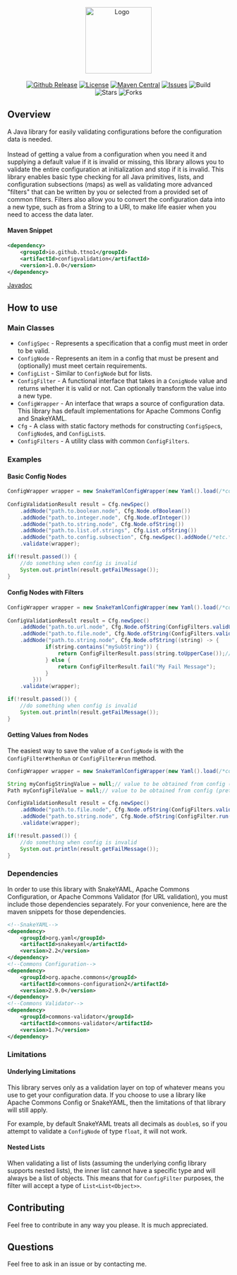 <p align="center">
	<img src="https://ttno1.github.io/ConfigValidation4j/logo.png" width="auto" height="150px" alt="Logo"><br><br>
	<a href="https://github.com/ttno1/configvalidation4j/releases/"><img src="https://img.shields.io/github/release/ttno1/configvalidation4j?include_prereleases=&sort=semver" alt="Github Release"></a>
	<a href="https://github.com/TTNO1/ConfigValidation4j/blob/master/LICENSE"><img src="https://img.shields.io/badge/license-MIT-blue" alt="License"></a>
	<a href="https://central.sonatype.com/artifact/io.github.ttno1/configvalidation"><img src="https://img.shields.io/maven-central/v/io.github.ttno1/configvalidation" alt="Maven Central"></a>
	<!--<a href="https://ttno1.github.io/ConfigValidation4j/"><img src="https://img.shields.io/maven-central/v/io.github.ttno1/configvalidation?label=javadoc" alt="Javadoc"></a>-->
	<a href="https://github.com/ttno1/configvalidation4j/issues"><img src="https://img.shields.io/github/issues/ttno1/configvalidation4j" alt="Issues"></a>
	<img src="https://img.shields.io/github/actions/workflow/status/ttno1/configvalidation4j/deploy.yml" alt="Build"><br>
	<img src="https://img.shields.io/github/stars/ttno1/configvalidation4j?color=yellow" alt="Stars">
	<img src="https://img.shields.io/github/forks/ttno1/configvalidation4j?color=yellow" alt="Forks">
</p>

## Overview
A Java library for easily validating configurations before the configuration data is needed.<br><br>
Instead of getting a value from a configuration when you need it and supplying a default value if it is invalid or missing, this library allows you to validate the entire configuration 
at initialization and stop if it is invalid. This library enables basic type checking for all Java primitives, lists, and configuration subsections (maps) as well as validating more 
advanced "filters" that can be written by you or selected from a provided set of common filters. Filters also allow you to convert the configuration data into a new type, such as 
from a String to a URI, to make life easier when you need to access the data later.
#### Maven Snippet
```xml
<dependency>
	<groupId>io.github.ttno1</groupId>
	<artifactId>configvalidation</artifactId>
	<version>1.0.0</version>
</dependency>
```
[Javadoc](https://ttno1.github.io/ConfigValidation4j/)
## How to use
### Main Classes
- `ConfigSpec` - Represents a specification that a config must meet in order to be valid.
- `ConfigNode` - Represents an item in a config that must be present and (optionally) must meet certain requirements.
- `ConfigList` - Similar to `ConfigNode` but for lists.
- `ConfigFilter` - A functional interface that takes in a `ConigNode` value and returns whether it is valid or not. Can optionally transform the value into a new type.
- `ConfigWrapper` - An interface that wraps a source of configuration data. This library has default implementations for Apache Commons Config and SnakeYAML.
- `Cfg` - A class with static factory methods for constructing `ConfigSpec`s, `ConfigNode`s, and `ConfigList`s.
- `ConfigFilters` - A utility class with common `ConfigFilters`.
### Examples
#### Basic Config Nodes
```java
ConfigWrapper wrapper = new SnakeYamlConfigWrapper(new Yaml().load(/*config input stream*/));
		
ConfigValidationResult result = Cfg.newSpec()
	.addNode("path.to.boolean.node", Cfg.Node.ofBoolean())
	.addNode("path.to.integer.node", Cfg.Node.ofInteger())
	.addNode("path.to.string.node", Cfg.Node.ofString())
	.addNode("path.to.list.of.strings", Cfg.List.ofString())
	.addNode("path.to.config.subsection", Cfg.newSpec().addNode(/*etc.*/))
	.validate(wrapper);

if(!result.passed()) {
	//do something when config is invalid
	System.out.println(result.getFailMessage());
}
```
#### Config Nodes with Filters
```java
ConfigWrapper wrapper = new SnakeYamlConfigWrapper(new Yaml().load(/*config input stream*/));
		
ConfigValidationResult result = Cfg.newSpec()
	.addNode("path.to.url.node", Cfg.Node.ofString(ConfigFilters.validURL()))
	.addNode("path.to.file.node", Cfg.Node.ofString(ConfigFilters.validPath(FileState.PATH)))
	.addNode("path.to.string.node", Cfg.Node.ofString((string) -> {
			if(string.contains("mySubString")) {
				return ConfigFilterResult.pass(string.toUpperCase());// ConfigFilterResult#pass() takes in the transformed value, it does not have to be the same type
			} else {
				return ConfigFilterResult.fail("My Fail Message");
			}
		}))
	.validate(wrapper);

if(!result.passed()) {
	//do something when config is invalid
	System.out.println(result.getFailMessage());
}
```
#### Getting Values from Nodes
The easiest way to save the value of a `ConfigNode` is with the `ConfigFilter#thenRun` or `ConfigFilter#run` method.
```java
ConfigWrapper wrapper = new SnakeYamlConfigWrapper(new Yaml().load(/*config input stream*/));

String myConfigStringValue = null;// value to be obtained from config (pretend this is a field in a class)
Path myConfigFileValue = null;// value to be obtained from config (pretend this is a field in a class)

ConfigValidationResult result = Cfg.newSpec()
	.addNode("path.to.file.node", Cfg.Node.ofString(ConfigFilters.validPath(FileState.PATH).thenRun((path) -> {myConfigFileValue = path;})))
	.addNode("path.to.string.node", Cfg.Node.ofString(ConfigFilter.run((string) -> {myConfigStringValue = string;})))
	.validate(wrapper);

if(!result.passed()) {
	//do something when config is invalid
	System.out.println(result.getFailMessage());
}
```
### Dependencies
In order to use this library with SnakeYAML, Apache Commons Configuration, or Apache Commons Validator (for URL validation), you must include those dependencies separately.
For your convenience, here are the maven snippets for those dependencies.
```xml
<!--SnakeYAML-->
<dependency>
	<groupId>org.yaml</groupId>
	<artifactId>snakeyaml</artifactId>
	<version>2.2</version>
</dependency>
<!--Commons Configuration-->
<dependency>
	<groupId>org.apache.commons</groupId>
	<artifactId>commons-configuration2</artifactId>
	<version>2.9.0</version>
</dependency>
<!--Commons Validator-->
<dependency>
	<groupId>commons-validator</groupId>
	<artifactId>commons-validator</artifactId>
	<version>1.7</version>
</dependency>
```
### Limitations
#### Underlying Limitations
This library serves only as a validation layer on top of whatever means you use to get your configuration data.
If you choose to use a library like Apache Commons Config or SnakeYAML, then the limitations of that library will still apply.

For example, by default SnakeYAML treats all decimals as `double`s, so if you attempt to validate a `ConfigNode` of type `float`, it will not work.
#### Nested Lists
When validating a list of lists (assuming the underlying config library supports nested lists), the inner list cannot have a specific type and will always be a list of objects. This means that for `ConfigFilter` purposes, the filter will accept a type of `List<List<Object>>`.
## Contributing
Feel free to contribute in any way you please. It is much appreciated.
## Questions
Feel free to ask in an issue or by contacting me.
